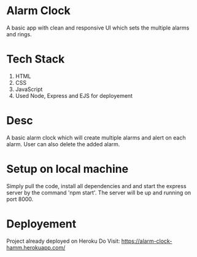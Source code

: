 # Alarm Clock
A basic app with clean and responsive UI which sets the multiple alarms and rings.

# Tech Stack
1) HTML
2) CSS
3) JavaScript
4) Used Node, Express and EJS for deployement

# Desc
A basic alarm clock which will create multiple alarms and alert on each alarm. User can also delete the added alarm.

# Setup on local machine
Simply pull the code, install all dependencies and and start the express server by the command 'npm start'. The server will be up and running on port 8000.

# Deployement
Project already deployed on Heroku
Do Visit: https://alarm-clock-hamm.herokuapp.com/


